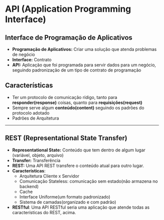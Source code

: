 # API (Application Programming Interface)

## Interface de Programação de Aplicativos
- **Programação de Aplicativos:** Criar uma solução que atenda problemas de negócio
- **Interface:** Contrato
- **API:** Aplicação que foi programada para servir dados para um negócio, seguindo padronização de um tipo de contrato de programação

## Características
- Ter um protocolo de comunicação rídigo, tanto para **responder(response)** coisas, quanto para **requisições(request)**
- Sempre serve algum **conteúdo(content)** seguindo os padrões do protocolo adotado
- Padrões de Arquitetura

---

## REST (Representational State Transfer)
- **Representational State:** Conteúdo que tem dentro de algum lugar (variável, objeto, arquivo)
- **Transfer:** Transferência
- **REST:** Uma API REST transfere o conteúdo atual para outro lugar.
- **Características**: 
    - Arquitetura Cliente x Servidor
    - Comunicação Stateless: comunicação sem estado(não armazena no backend)
    - Cache
    - Interface Uniforme(um formato padronizado)
    - Sistema de camadas(organizado e com padrão)
- **RESTful**: Uma API RESTful seria uma aplicação que atende todas as características do REST, acima.
